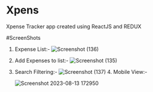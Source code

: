 # Xpens
 Xpense Tracker app created using ReactJS and REDUX



#ScreenShots

1) Expense List:-
   ![Screenshot (136)](https://github.com/GaganK-singh/Xpenser/assets/41460460/8eddb09a-56d0-4ce3-aed9-25371a0acfa7)

2) Add Expenses to list:-
   ![Screenshot (135)](https://github.com/GaganK-singh/Xpenser/assets/41460460/36b12723-a7d6-4ffe-9537-5beb3a667f28)

3) Search Filtering:-
   ![Screenshot (137)](https://github.com/GaganK-singh/Xpenser/assets/41460460/8f385286-dabd-4e2a-9cb3-a81aa47728be) 4. Mobile View:-
   
   ![Screenshot 2023-08-13 172950](https://github.com/GaganK-singh/Xpenser/assets/41460460/b281eb48-464f-4396-9428-666abe29bcaa)

